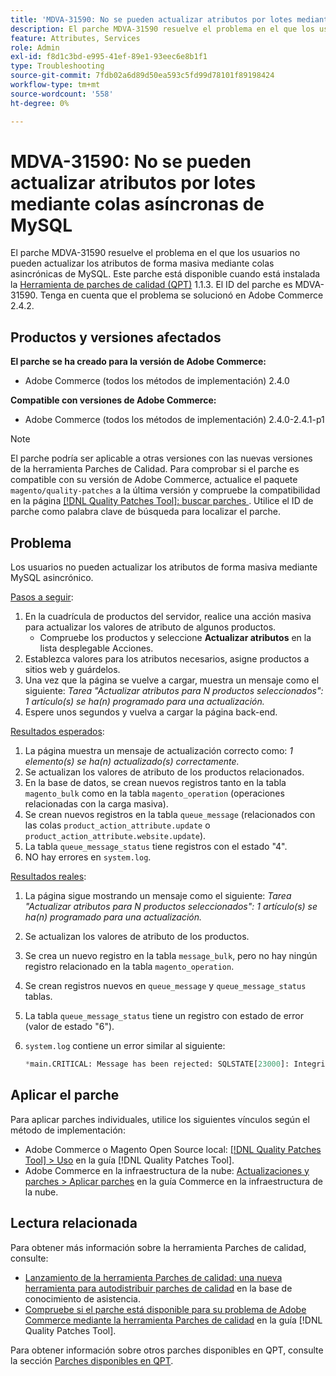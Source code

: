 ```yaml
---
title: 'MDVA-31590: No se pueden actualizar atributos por lotes mediante colas asíncronas de MySQL'
description: El parche MDVA-31590 resuelve el problema en el que los usuarios no pueden actualizar los atributos de forma masiva mediante colas asincrónicas de MySQL. Este parche está disponible cuando está instalada la [Quality Patches Tool (QPT)](https://experienceleague.adobe.com/es/docs/commerce-operations/tools/quality-patches-tool/quality-patches-tool-to-self-serve-quality-patches) 1.1.3. El ID del parche es MDVA-31590. Tenga en cuenta que el problema se solucionó en Adobe Commerce 2.4.2.
feature: Attributes, Services
role: Admin
exl-id: f8d1c3bd-e995-41ef-89e1-93eec6e8b1f1
type: Troubleshooting
source-git-commit: 7fdb02a6d89d50ea593c5fd99d78101f89198424
workflow-type: tm+mt
source-wordcount: '558'
ht-degree: 0%

---
```


# MDVA-31590: No se pueden actualizar atributos por lotes mediante colas asíncronas de MySQL

El parche MDVA-31590 resuelve el problema en el que los usuarios no pueden actualizar los atributos de forma masiva mediante colas asincrónicas de MySQL. Este parche está disponible cuando está instalada la [Herramienta de parches de calidad (QPT)](https://experienceleague.adobe.com/es/docs/commerce-operations/tools/quality-patches-tool/quality-patches-tool-to-self-serve-quality-patches) 1.1.3. El ID del parche es MDVA-31590. Tenga en cuenta que el problema se solucionó en Adobe Commerce 2.4.2.

## Productos y versiones afectados

**El parche se ha creado para la versión de Adobe Commerce:**

* Adobe Commerce (todos los métodos de implementación) 2.4.0

**Compatible con versiones de Adobe Commerce:**

* Adobe Commerce (todos los métodos de implementación) 2.4.0-2.4.1-p1

>[!NOTE]
>
>El parche podría ser aplicable a otras versiones con las nuevas versiones de la herramienta Parches de Calidad. Para comprobar si el parche es compatible con su versión de Adobe Commerce, actualice el paquete `magento/quality-patches` a la última versión y compruebe la compatibilidad en la página [[!DNL Quality Patches Tool]: buscar parches ](https://experienceleague.adobe.com/es/docs/commerce-operations/tools/quality-patches-tool/quality-patches-tool-to-self-serve-quality-patches). Utilice el ID de parche como palabra clave de búsqueda para localizar el parche.

## Problema

Los usuarios no pueden actualizar los atributos de forma masiva mediante MySQL asincrónico.

<u>Pasos a seguir</u>:

1. En la cuadrícula de productos del servidor, realice una acción masiva para actualizar los valores de atributo de algunos productos.
   * Compruebe los productos y seleccione **Actualizar atributos** en la lista desplegable Acciones.
1. Establezca valores para los atributos necesarios, asigne productos a sitios web y guárdelos.
1. Una vez que la página se vuelve a cargar, muestra un mensaje como el siguiente:
   *Tarea &quot;Actualizar atributos para N productos seleccionados&quot;: 1 artículo(s) se ha(n) programado para una actualización.*
1. Espere unos segundos y vuelva a cargar la página back-end.

<u>Resultados esperados</u>:

1. La página muestra un mensaje de actualización correcto como: *1 elemento(s) se ha(n) actualizado(s) correctamente.*
1. Se actualizan los valores de atributo de los productos relacionados.
1. En la base de datos, se crean nuevos registros tanto en la tabla `magento_bulk` como en la tabla `magento_operation` (operaciones relacionadas con la carga masiva).
1. Se crean nuevos registros en la tabla `queue_message` (relacionados con las colas `product_action_attribute.update` o `product_action_attribute.website.update`).
1. La tabla `queue_message_status` tiene registros con el estado &quot;4&quot;.
1. NO hay errores en `system.log`.

<u>Resultados reales</u>:

1. La página sigue mostrando un mensaje como el siguiente:
   *Tarea &quot;Actualizar atributos para N productos seleccionados&quot;: 1 artículo(s) se ha(n) programado para una actualización.*
1. Se actualizan los valores de atributo de los productos.
1. Se crea un nuevo registro en la tabla `message_bulk`, pero no hay ningún registro relacionado en la tabla `magento_operation`.
1. Se crean registros nuevos en `queue_message` y `queue_message_status` tablas.
1. La tabla `queue_message_status` tiene un registro con estado de error (valor de estado &quot;6&quot;).
1. `system.log` contiene un error similar al siguiente:

   ```sql
   *main.CRITICAL: Message has been rejected: SQLSTATE[23000]: Integrity constraint violation: 1048 Column 'operation_key' cannot be null, query was: INSERT INTO {{magento_operation}} ({{id}}, {{bulk_uuid}}, {{topic_name}}, {{serialized_data}}, {{result_serialized_data}}, {{status}}, {{error_code}}, {{result_message}}, {{operation_key}}) VALUES (?, ?, ?, ?, ?, ?, ?, ?, ?) [] []*
   ```

## Aplicar el parche

Para aplicar parches individuales, utilice los siguientes vínculos según el método de implementación:

* Adobe Commerce o Magento Open Source local: [[!DNL Quality Patches Tool] > Uso](/help/tools/quality-patches-tool/usage.md) en la guía [!DNL Quality Patches Tool].
* Adobe Commerce en la infraestructura de la nube: [Actualizaciones y parches > Aplicar parches](https://experienceleague.adobe.com/docs/commerce-cloud-service/user-guide/develop/upgrade/apply-patches.html?lang=es) en la guía Commerce en la infraestructura de la nube.

## Lectura relacionada

Para obtener más información sobre la herramienta Parches de calidad, consulte:

* [Lanzamiento de la herramienta Parches de calidad: una nueva herramienta para autodistribuir parches de calidad](https://experienceleague.adobe.com/es/docs/commerce-operations/tools/quality-patches-tool/quality-patches-tool-to-self-serve-quality-patches) en la base de conocimiento de asistencia.
* [Compruebe si el parche está disponible para su problema de Adobe Commerce mediante la herramienta Parches de calidad](/help/tools/quality-patches-tool/patches-available-in-qpt/check-patch-for-magento-issue-with-magento-quality-patches.md) en la guía [!DNL Quality Patches Tool].

Para obtener información sobre otros parches disponibles en QPT, consulte la sección [Parches disponibles en QPT](https://support.magento.com/hc/en-us/sections/360010506631-Patches-available-in-MQP-tool-).
